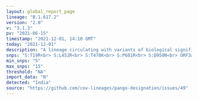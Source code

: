 ```yaml
---
layout: global_report_page
lineage: "B.1.617.2"
version: "2.0"
v: "3.1.3"
pv: "2021-06-15"
timestamp: "2021-12-01, 14:10 GMT"
today: "2021-12-01"
description: "A lineage circulating with variants of biological significance S:P681R and S:L452R, first detected in India and international cases with travel history from India. Designated through GitHub issues https://github.com/cov-lineages/pango-designation/issues/38 and https://github.com/cov-lineages/pango-designation/issues/49"
snps: "S:T19R<br> S:L452R<br> S:T478K<br> S:P681R<br> S:D950N<br> ORF3a:S26L<br> M:I82T<br> ORF7a:V82A<br> ORF7a:T120I<br> N:D63G<br> N:R203M<br> N:D377Y"
min_snps: "5"
max_snps: "15"
threshold: "NA"
import_data: "N"
detected: "India"
source: "https://github.com/cov-lineages/pango-designation/issues/49"
---
```

